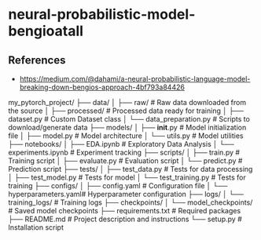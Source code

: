 # neural-probabilistic-model-bengioatall

## References
- https://medium.com/@dahami/a-neural-probabilistic-language-model-breaking-down-bengios-approach-4bf793a84426

my_pytorch_project/
├── data/
│   ├── raw/                # Raw data downloaded from the source
│   ├── processed/          # Processed data ready for training
│   ├── dataset.py       # Custom Dataset class
│   └── data_preparation.py # Scripts to download/generate data
├── models/
│   ├── __init__.py         # Model initialization file
│   ├── model.py            # Model architecture
│   └── utils.py            # Model utilities
├── notebooks/
│   ├── EDA.ipynb           # Exploratory Data Analysis
│   └── experiments.ipynb   # Experiment tracking
├── scripts/
│   ├── train.py            # Training script
│   ├── evaluate.py         # Evaluation script
│   └── predict.py          # Prediction script
├── tests/
│   ├── test_data.py        # Tests for data processing
│   ├── test_model.py       # Tests for model
│   └── test_training.py    # Tests for training
├── configs/
│   ├── config.yaml         # Configuration file
│   └── hyperparameters.yaml# Hyperparameter configuration
├── logs/
│   └── training_logs/      # Training logs
├── checkpoints/
│   └── model_checkpoints/  # Saved model checkpoints
├── requirements.txt        # Required packages
├── README.md               # Project description and instructions
└── setup.py                # Installation script